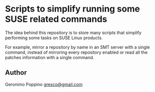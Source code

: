 # Scripts to simplify running some SUSE related commands

The idea behind this repository is to store many scripts that simplify
performing some tasks on SUSE Linux products.

For example, mirror a repository by name in an SMT server with a single command,
instead of mirroring every repository enabled or read all the patches
information with a single command.

## Author

Geronimo Poppino [gresco@gmail.com](mailto:gresco@gmail.com)

